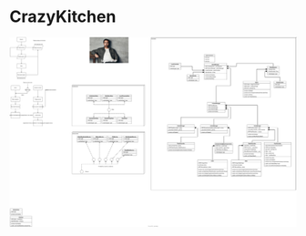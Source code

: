 # CrazyKitchen
![alt text](https://github.com/STaRiCHDED/CrazyKitchen/blob/klimovn/CrazyKitchen.drawio.svg?raw=true)
